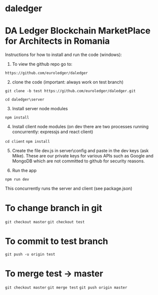 # daledger
DA Ledger Blockchain MarketPlace for Architects in Romania
=======
Instructions for how to install and run the code (windows):

1. To view the github repo go to:

`https://github.com/euroledger/daledger`

2. clone the code (important: always work on test branch)

`git clone -b test https://github.com/euroledger/daledger.git`

`cd daledger\server`

3. Install server node modules

`npm install`

4. Install client node modules (on dev there are two processes running concurrently: expressjs and react client)

`cd client`
`npm install` 

5. Create the file dev.js in server\config and paste in the dev keys (ask Mike).
These are our private keys for various APIs such as Google and MongoDB which are not committed to github for security reasons.

6. Run the app

`npm run dev`

This concurrently runs the server and client (see package.json)

# To change branch in git
`git checkout master`
`git checkout test`

# To commit to test branch

`git push -u origin test`

# To merge test -> master

`git checkout master`
`git merge test`
`git push origin master`

